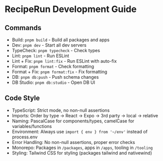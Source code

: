 # RecipeRun Development Guide

## Commands
- Build: `pnpm build` - Build all packages and apps
- Dev: `pnpm dev` - Start all dev servers
- TypeCheck: `pnpm typecheck` - Check types
- Lint: `pnpm lint` - Run ESLint
- Lint + Fix: `pnpm lint:fix` - Run ESLint with auto-fix
- Format: `pnpm format` - Check formatting
- Format + Fix: `pnpm format:fix` - Fix formatting
- DB: `pnpm db:push` - Push schema changes
- DB Studio: `pnpm db:studio` - Open DB UI

## Code Style
- TypeScript: Strict mode, no non-null assertions
- Imports: Order by type → React → Expo → 3rd party → local → relative
- Naming: PascalCase for components/types, camelCase for variables/functions
- Environment: Always use `import { env } from '~/env'` instead of process.env
- Error Handling: No non-null assertions, proper error checks
- Monorepo: Packages in `/packages`, apps in `/apps`, tooling in `/tooling`
- Styling: Tailwind CSS for styling (packages tailwind and nativewind)